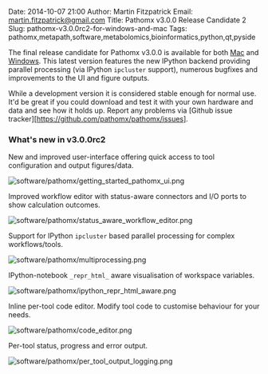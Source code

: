 Date: 2014-10-07 21:00
Author: Martin Fitzpatrick
Email: martin.fitzpatrick@gmail.com
Title: Pathomx v3.0.0 Release Candidate 2
Slug: pathomx-v3.0.0rc2-for-windows-and-mac
Tags: pathomx,metapath,software,metabolomics,bioinformatics,python,qt,pyside

The final release candidate for Pathomx v3.0.0 is available for both [Mac](http://download.pathomx.org/Pathomx-3.0.0rc2.dmg) and
[Windows](http://download.pathomx.org/Pathomx-3.0.0rc1.exe). This latest version features the new IPython
backend providing parallel processing (via IPython `ipcluster` support), numerous bugfixes and improvements
to the UI and figure outputs.

While a development version it is considered stable enough for normal use. It'd be great
if you could download and test it with your own hardware and data and see how it holds up. 
Report any problems via [Github issue tracker][https://github.com/pathomx/pathomx/issues]. 

<!-- PELICAN_END_SUMMARY -->


### What's new in v3.0.0rc2

New and improved user-interface offering quick access to tool configuration and output figures/data.

![software/pathomx/getting_started_pathomx_ui.png](/images/software/pathomx/getting_started_pathomx_ui.png)

Improved workflow editor with status-aware connectors and I/O ports to show calculation outcomes.

![software/pathomx/status_aware_workflow_editor.png](/images/software/pathomx/status_aware_workflow_editor.png)

Support for IPython `ipcluster` based parallel processing for complex workflows/tools.

![software/pathomx/multiprocessing.png](/images/software/pathomx/multiprocessing.png)

IPython-notebook `_repr_html_` aware visualisation of workspace variables.

![software/pathomx/ipython_repr_html_aware.png](/images/software/pathomx/ipython_repr_html_aware.png)

Inline per-tool code editor. Modify tool code to customise behaviour for your needs.

![software/pathomx/code_editor.png](/images/software/pathomx/code_editor.png)

Per-tool status, progress and error output.

![software/pathomx/per_tool_output_logging.png](/images/software/pathomx/per_tool_output_logging.png)




